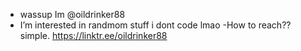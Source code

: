 - wassup Im @oildrinker88
- I’m interested in randmom stuff i dont code lmao
-How to reach?? simple. https://linktr.ee/oildrinker88

<!---
oildrinker88/oildrinker88 is a ✨ special ✨ repository because its `README.md` (this file) appears on your GitHub profile.
You can click the Preview link to take a look at your changes.
--->
